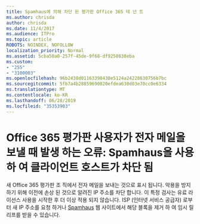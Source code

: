 ```yaml
---
title: Spamhaus에 의해 차단 된 평가판 Office 365 테 넌 트
ms.author: chrisda
author: chrisda
ms.date: 11/4/2017
ms.audience: ITPro
ms.topic: article
ROBOTS: NOINDEX, NOFOLLOW
localization_priority: Normal
ms.assetid: 5cba50a0-257f-45de-9f68-df9250838eba
ms.custom:
- "255"
- "3100003"
ms.openlocfilehash: 96b2438d01163398438e5124a24228630756b7bc
ms.sourcegitcommit: 5fb7a4b28859690020efdea630d03e70cc0e6334
ms.translationtype: MT
ms.contentlocale: ko-KR
ms.lasthandoff: 06/28/2019
ms.locfileid: "35353903"
---
```

# <a name="error-when-an-office-365-trial-user-sends-email-client-host-blocked-using-spamhaus"></a>Office 365 평가판 사용자가 전자 메일을 보낼 때 발생 하는 오류: Spamhaus을 사용 하 여 클라이언트 호스트가 차단 됨

새 Office 365 평가판 조 직에서 전자 메일을 보내는 것으로 표시 됩니다. 악용을 방지 하기 위해 이전에 손상 된 것으로 알려진 IP 주소를 차단 합니다. 이 특정 검사는 유료 라이선스 사용을 시작한 후 더 이상 적용 되지 않습니다. ISP (인터넷 서비스 공급자) 로부터 새 IP 주소를 요청 하거나 [Spamhaus](https://go.microsoft.com/fwlink/p/?linkid=123245) 웹 사이트에서 해당 블록을 제거 하 여 임시 릴리프를 받을 수 있습니다.
